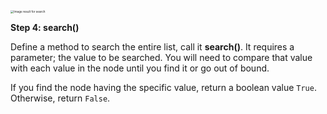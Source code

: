 <!--title={Search in a Doubly Linked List}--> 

<!--badges={Algorithms:25,Python:20}-->

<!--concepts={Search for an element in a Linked List}-->

 <img src="https://storage.googleapis.com/twg-content/images/MarketingResources_Thumbnail_Search.width-1200.jpg" alt="Image result for search" style="zoom: 33%;" /> 

**Step 4: search()**

Define a method to search the entire list, call it **search()**. It requires a parameter; the value to be searched. You will need to compare that value with each value in the node until you find it or go out of bound.

If you find the node having the specific value, return a boolean value `True`. Otherwise, return `False`.

